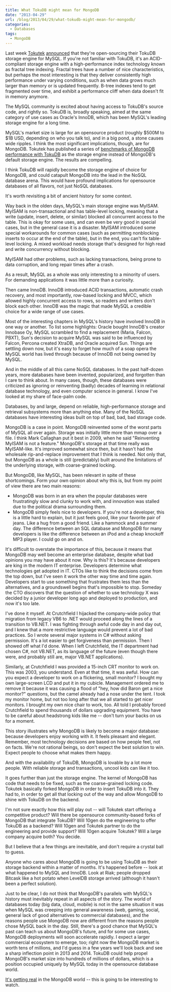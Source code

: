 ```yaml
---
title: What TokuDB might mean for MongoDB
date: "2013-04-29"
url: /blog/2013/04/29/what-tokudb-might-mean-for-mongodb/
categories:
  - Databases
tags:
  - MongoDB
---
```

Last week [Tokutek](http://www.tokutek.com/) [announced](http://www.tokutek.com/2013/04/announcing-tokudb-v7-open-source-and-more/) that they're open-sourcing their TokuDB storage engine for MySQL. If you're not familiar with TokuDB, it's an ACID-compliant storage engine with a high-performance index technology known as fractal tree indexing. Fractal trees have a number of nice characteristics, but perhaps the most interesting is that they deliver consistently high performance under varying conditions, such as when data grows much larger than memory or is updated frequently. B-tree indexes tend to get fragmented over time, and exhibit a performance cliff when data doesn't fit in memory anymore.

The MySQL community is excited about having access to TokuDB's source code, and rightly so. TokuDB is, broadly speaking, aimed at the same category of use cases as Oracle's InnoDB, which has been MySQL's leading storage engine for a long time.

MySQL's market size is large for an opensource product (roughly $500M to $1B USD, depending on who you talk to), and in a big pond, a stone causes wide ripples. I think the most significant implications, though, are for MongoDB. Tokutek has published a series of [benchmarks of MongoDB performance with TokuDB](http://www.tokutek.com/tag/mongodb/) as the storage engine instead of MongoDB's default storage engine. The results are compelling.

I think TokuDB will rapidly become the storage engine of choice for MongoDB, and could catapult MongoDB into the lead in the NoSQL database arena. This would have profound implications for opensource databases of all flavors, not just NoSQL databases.

It's worth revisiting a bit of ancient history for some context.

Way back in the olden days, MySQL's main storage engine was MyISAM. MyISAM is non-transactional and has table-level locking, meaning that a write (update, insert, delete, or similar) blocked all concurrent access to the table. This is okay for some uses, and can even be very good in special cases, but in the general case it is a disaster. MyISAM introduced some special workarounds for common cases (such as permitting nonblocking inserts to occur at the end of the table), but in the end, you can't fix table-level locking. A mixed workload needs storage that's designed for high read and write concurrency without blocking.

MyISAM had other problems, such as lacking transactions, being prone to data corruption, and long repair times after a crash.

As a result, MySQL as a whole was only interesting to a minority of users. For demanding applications it was little more than a curiosity.

Then came InnoDB. InnoDB introduced ACID transactions, automatic crash recovery, and most importantly, row-based locking and MVCC, which allowed highly concurrent access to rows, so readers and writers don't block each other. InnoDB was the magic that made MySQL a credible choice for a wide range of use cases.

Most of the interesting chapters in MySQL's history have involved InnoDB in one way or another. To list some highlights: Oracle bought InnoDB's creator Innobase Oy, MySQL scrambled to find a replacement (Maria, Falcon, PBXT), Sun's decision to acquire MySQL was said to be influenced by Falcon, Percona created XtraDB, and Oracle acquired Sun. Things are settling down now, but it's easy to forget how much of a soap opera the MySQL world has lived through because of InnoDB not being owned by MySQL.

And in the middle of all this came NoSQL databases. In the past half-dozen years, more databases have been invented, popularized, and forgotten than I care to think about. In many cases, though, these databases were criticized as ignoring or reinventing (badly) decades of learning in relational database technology, and even computer science in general. I know I've looked at my share of face-palm code.

Databases, by and large, depend on reliable, high-performance storage and retrieval subsystems more than anything else. Many of the NoSQL databases have interesting ideas built on top of bad, bad, bad storage code.

MongoDB is a case in point. MongoDB reinvented some of the worst parts of MySQL all over again. Storage was initially little more than mmap over a file. I think Mark Callaghan put it best in 2009, when he said "Reinventing MyISAM is not a feature." MongoDB's storage at that time really was MyISAM-like. It's improved somewhat since then, but it hasn't had the wholesale rip-and-replace improvement that I think is needed. Not only that, but MongoDB as a whole is still (predictably) built around the limitations of the underlying storage, with coarse-grained locking.

But MongoDB, like MySQL, has been relevant in spite of these shortcomings. Form your own opinion about why this is, but from my point of view there are two main reasons:

*   MongoDB was born in an era when the popular databases were frustratingly slow and clunky to work with, and innovation was stalled due to the political drama surrounding them.
*   MongoDB simply feels nice to developers. If you're not a developer, this is a little hard to explain, but it just feels good, like your favorite pair of jeans. Like a hug from a good friend. Like a hammock and a summer day. The difference between an SQL database and MongoDB for many developers is like the difference between an iPod and a cheap knockoff MP3 player. I could go on and on.

It's difficult to overstate the importance of this, because it means that MongoDB may well become an enterprise database, despite what bad opinions you may have about it now. Why is this? It's because developers are king in the modern IT enterprise. Developers determine what technologies get adopted in IT. CTOs like to think the decisions come from the top down, but I've seen it work the other way time and time again. Developers start to use something that frustrates them less than the alternatives, and a groundswell begins that's impossible to stop. Someday the CTO discovers that the question of whether to use technology X was decided by a junior developer long ago and deployed to production, and now it's too late.

I've done it myself. At Crutchfield I hijacked the company-wide policy that migration from legacy VB6 to .NET would proceed along the lines of a transition to VB.NET. I was fighting through awful code day in and day out, and I knew that a more restrictive language would prevent a lot of bad practices. So I wrote several major systems in C# without asking permission. It's a lot easier to get forgiveness than permission. Then I showed off what I'd done. When I left Crutchfield, the IT department had chosen C#, not VB.NET, as its language of the future (even though there were, and probably still are, major VB.NET applications).

Similarly, at Crutchfield I was provided a 15-inch CRT monitor to work on. This was 2003, you understand. Even at that time, it was awful. How can you expect a developer to work on a flickering, small monitor? I bought my own large-screen LCD and put it in my cubicle. Management ordered me to remove it because it was causing a flood of "hey, how did Baron get a nice monitor?" questions, but the camel already had a nose under the tent. I took my monitor home, but not too long after that we all started to get nicer monitors. I brought my own nice chair to work, too. All told I probably forced Crutchfield to spend thousands of dollars upgrading equipment. You have to be careful about headstrong kids like me -- don't turn your backs on us for a moment.

This story illustrates why MongoDB is likely to become a major database: because developers enjoy working with it. It feels pleasant and elegant. Remember, most technology decisions are based on how people feel, not on facts. We're not rational beings, so don't expect the best solution to win. Expect people to choose what makes them happy.

And with the availability of TokuDB, MongoDB is lovable by a lot more people. With reliable storage and transactions, uncool kids can like it too.

It goes further than just the storage engine. The kernel of MongoDB has code that needs to be fixed, such as the coarse-grained locking code. Tokutek basically forked MongoDB in order to insert TokuDB into it. They had to, in order to get all that locking out of the way and allow MongoDB to shine with TokuDB on the backend.

I'm not sure exactly how this will play out -- will Tokutek start offering a competitive product? Will there be opensource community-based forks of MongoDB that integrate TokuDB? Will 10gen do the engineering to offer TokuDB as a backend? Will 10gen and Tokutek partner to do the engineering and provide support? Will 10gen acquire Tokutek? Will a large company acquire both? You decide.

But I believe that a few things are inevitable, and don't require a crystal ball to guess.

Anyone who cares about MongoDB is going to be using TokuDB as their storage backend within a matter of months. It's happened before -- look at what happened to MySQL and InnoDB. Look at Riak; people dropped Bitcask like a hot potato when LevelDB storage arrived (although it hasn't been a perfect solution).

Just to be clear, I do not think that MongoDB's parallels with MySQL's history must inevitably repeat in all aspects of the story. The world of databases today (big data, cloud, mobile) is not in the same situation it was when MySQL was creeping into general awareness (web, gaming, social, general lack of good alternatives to commercial databases), and the reasons people use MongoDB now are different from the reasons people chose MySQL back in the day. Still, there's a good chance that MySQL's past can teach us about MongoDB's future, and for some use cases, MongoDB deployments will soon accelerate rapidly. I expect a larger commercial ecosystem to emerge, too; right now the MongoDB market is worth tens of millions, and I'd guess in a few years we'll look back and see a sharp inflection point in 2013 and 2014. TokuDB could help propel MongoDB's market size into hundreds of millions of dollars, which is a position occupied uniquely by MySQL today in the opensource database world.

[It's getting real](http://www.youtube.com/watch?v=2UFc1pr2yUU) in the MongoDB world -- this is going to be interesting to watch.


